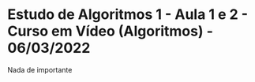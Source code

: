 # Estudo de Algoritmos 1 - Aula 1 e 2 - Curso em Vídeo (Algoritmos) - 06/03/2022

Nada de importante